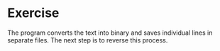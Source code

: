 # Exercise

The program converts the text into binary and saves individual lines in separate files. The next step is to reverse this process.
